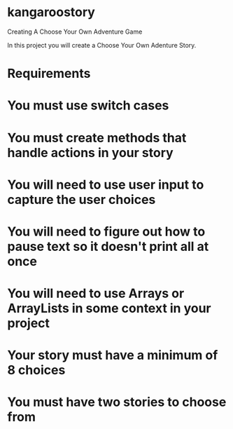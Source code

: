 # kangaroostory
Creating A Choose Your Own Adventure Game

In this project you will create a Choose Your Own Adenture Story.

# Requirements
# You must use switch cases
# You must create methods that handle actions in your story
# You will need to use user input to capture the user choices
# You will need to figure out how to pause text so it doesn't print all at once
# You will need to use Arrays or ArrayLists in some context in your project
# Your story must have a minimum of 8 choices
# You must have two stories to choose from

